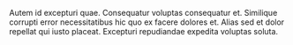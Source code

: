 Autem id excepturi quae. Consequatur voluptas consequatur et. Similique corrupti error necessitatibus hic quo ex facere dolores et. Alias sed et dolor repellat qui iusto placeat. Excepturi repudiandae expedita voluptas soluta.